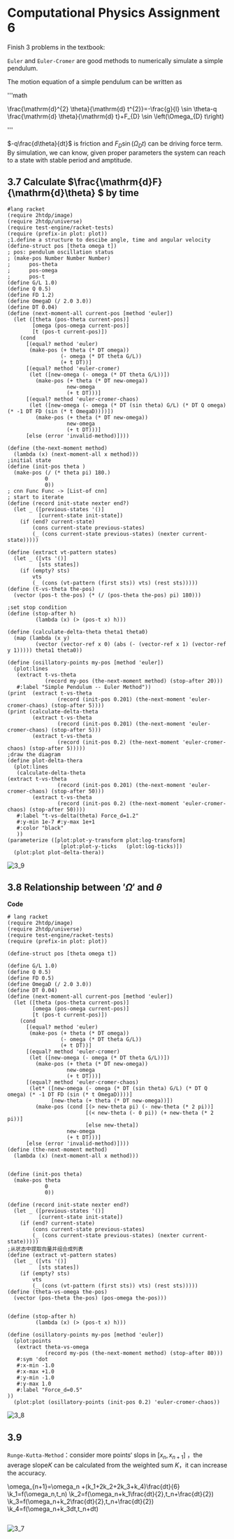 # Computational Physics Assignment 6

Finish 3 problems in the textbook:

`Euler` and `Euler-Cromer` are good methods to numerically simulate a simple pendulum. 

The motion equation of a simple pendulum can be written as 

'''math

 \frac{\mathrm{d}^{2} \theta}{\mathrm{d} t^{2}}=-\frac{g}{l} \sin \theta-q \frac{\mathrm{d} \theta}{\mathrm{d} t}+F_{D} \sin \left(\Omega_{D} t\right) 

'''

$`-q\frac{d\theta}{dt}`$ is friction and $`F_D\sin(\Omega_Dt)`$ can be driving force term. By simulation, we can know, given proper parameters the system can reach to a state with stable period and amptitude.



## 3.7 Calculate $\frac{\mathrm{d}F}{\mathrm{d}\theta} $ by time

```Lisp
#lang racket
(require 2htdp/image)
(require 2htdp/universe)
(require test-engine/racket-tests)
(require (prefix-in plot: plot))
;1.define a structure to descibe angle, time and angular velocity
(define-struct pos [theta omega t])
; pos: pendulum oscillation status
; (make-pos Number Number Number)
;      pos-theta
;      pos-omega
;      pos-t
(define G/L 1.0)
(define Q 0.5)
(define FD 1.2)
(define OmegaD (/ 2.0 3.0))
(define DT 0.04)
(define (next-moment-all current-pos [method 'euler])
  (let ([theta (pos-theta current-pos)]
        [omega (pos-omega current-pos)]
        [t (pos-t current-pos)])
    (cond
      [(equal? method 'euler)
       (make-pos (+ theta (* DT omega))
                 (- omega (* DT theta G/L))
                 (+ t DT))]
      [(equal? method 'euler-cromer)
       (let ([new-omega (- omega (* DT theta G/L))])
         (make-pos (+ theta (* DT new-omega))
                   new-omega
                   (+ t DT)))]
      [(equal? method 'euler-cromer-chaos)
       (let ([new-omega (- omega (* DT (sin theta) G/L) (* DT Q omega) (* -1 DT FD (sin (* t OmegaD))))])
         (make-pos (+ theta (* DT new-omega))
                   new-omega
                   (+ t DT)))]       
      [else (error 'invalid-method)])))

(define (the-next-moment method)
  (lambda (x) (next-moment-all x method)))
;initial state
(define (init-pos theta )
  (make-pos (/ (* theta pi) 180.)
            0
            0))
; cnn Func Func -> [List-of cnn]
; start to iterate
(define (record init-state nexter end?)
  (let _ ([previous-states '()]
          [current-state init-state])
    (if (end? current-state)
        (cons current-state previous-states)
        (_ (cons current-state previous-states) (nexter current-state)))))

(define (extract vt-pattern states)
  (let _ ([vts '()]
          [sts states])
    (if (empty? sts)
        vts
        (_ (cons (vt-pattern (first sts)) vts) (rest sts)))))
(define (t-vs-theta the-pos)
  (vector (pos-t the-pos) (* (/ (pos-theta the-pos) pi) 180)))

;set stop condition
(define (stop-after h)
         (lambda (x) (> (pos-t x) h)))

(define (calculate-delta-theta theta1 theta0)
  (map (lambda (x y)
         (vector (vector-ref x 0) (abs (- (vector-ref x 1) (vector-ref y 1))))) theta1 theta0))  

(define (osillatory-points my-pos [method 'euler])
  (plot:lines
   (extract t-vs-theta
            (record my-pos (the-next-moment method) (stop-after 20)))
   #:label "Simple Pendulum -- Euler Method"))
(print  (extract t-vs-theta
                (record (init-pos 0.201) (the-next-moment 'euler-cromer-chaos) (stop-after 5))))
(print (calculate-delta-theta
        (extract t-vs-theta
                (record (init-pos 0.201) (the-next-moment 'euler-cromer-chaos) (stop-after 5)))
        (extract t-vs-theta
                (record (init-pos 0.2) (the-next-moment 'euler-cromer-chaos) (stop-after 5)))))
;draw the diagram
(define plot-delta-thera
  (plot:lines
   (calculate-delta-theta
(extract t-vs-theta
                (record (init-pos 0.201) (the-next-moment 'euler-cromer-chaos) (stop-after 50)))
        (extract t-vs-theta
                (record (init-pos 0.2) (the-next-moment 'euler-cromer-chaos) (stop-after 50))))
   #:label "t-vs-delta(theta) Force_d=1.2"
   #:y-min 1e-7 #:y-max 1e+1
   #:color "black"
   ))
(parameterize ([plot:plot-y-transform plot:log-transform]
                 [plot:plot-y-ticks   (plot:log-ticks)])
  (plot:plot plot-delta-thera))

```

![3_9](/image/3_9.png)

## 3.8 Relationship between $'\Omega'$ and $`\theta`$

**Code**

```Lisp
# lang racket
(require 2htdp/image)
(require 2htdp/universe)
(require test-engine/racket-tests)
(require (prefix-in plot: plot))

(define-struct pos [theta omega t])

(define G/L 1.0)
(define Q 0.5)
(define FD 0.5)
(define OmegaD (/ 2.0 3.0))
(define DT 0.04)
(define (next-moment-all current-pos [method 'euler])
  (let ([theta (pos-theta current-pos)]
        [omega (pos-omega current-pos)]
        [t (pos-t current-pos)])
    (cond
      [(equal? method 'euler)
       (make-pos (+ theta (* DT omega))
                 (- omega (* DT theta G/L))
                 (+ t DT))]
      [(equal? method 'euler-cromer)
       (let ([new-omega (- omega (* DT theta G/L))])
         (make-pos (+ theta (* DT new-omega))
                   new-omega
                   (+ t DT)))]
      [(equal? method 'euler-cromer-chaos)
       (let* ([new-omega (- omega (* DT (sin theta) G/L) (* DT Q omega) (* -1 DT FD (sin (* t OmegaD))))]
              [new-theta (+ theta (* DT new-omega))])
         (make-pos (cond [(> new-theta pi) (- new-theta (* 2 pi))]
                         [(< new-theta (- 0 pi)) (+ new-theta (* 2 pi))]
                         [else new-theta])
                   new-omega
                   (+ t DT)))]       
      [else (error 'invalid-method)])))
(define (the-next-moment method)
  (lambda (x) (next-moment-all x method)))


(define (init-pos theta)
  (make-pos theta
            0
            0))

(define (record init-state nexter end?)
  (let _ ([previous-states '()]
          [current-state init-state])
    (if (end? current-state)
        (cons current-state previous-states)
        (_ (cons current-state previous-states) (nexter current-state)))))
;从状态中提取向量并组合成列表
(define (extract vt-pattern states)
  (let _ ([vts '()]
          [sts states])
    (if (empty? sts)
        vts
        (_ (cons (vt-pattern (first sts)) vts) (rest sts)))))
(define (theta-vs-omega the-pos)
  (vector (pos-theta the-pos) (pos-omega the-pos)))


(define (stop-after h)
         (lambda (x) (> (pos-t x) h)))

(define (osillatory-points my-pos [method 'euler])
  (plot:points
   (extract theta-vs-omega
            (record my-pos (the-next-moment method) (stop-after 80)))
   #:sym 'dot
   #:x-min -1.0	 
   #:x-max +1.0	 
   #:y-min -1.0	 
   #:y-max 1.0
   #:label "Force_d=0.5"
))
  (plot:plot (osillatory-points (init-pos 0.2) 'euler-cromer-chaos))
```

![3_8](/image/3_8.png)

## 3.9

`Runge-Kutta-Method`：consider more points‘ slops in $[x_n,x_{n+1}]$ ，the average slope$`K`$ can be calculated from the weighted sum $K$，it can increase the accuracy.

```math
```

  \omega_{n+1}=\omega_n +(k_1+2k_2+2k_3+k_4)\frac{dt}{6} \\k_1=f(\omega_n,t_n) \\k_2=f(\omega_n+k_1\frac{dt}{2},t_n+\frac{dt}{2}) \\k_3=f(\omega_n+k_2\frac{dt}{2},t_n+\frac{dt}{2}) \\k_4=f(\omega_n+k_3dt,t_n+dt)

```
```

![3_7](/image/3_7.png)